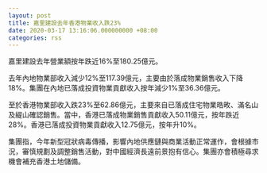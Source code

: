 ```yaml
---
layout: post
title: 嘉里建設去年香港物業收入跌23%
date: 2020-03-17 13:16:06.000000000 +08:00
categories: rss
---
```


嘉里建設去年營業額按年跌近16%至180.25億元。

去年內地物業部收入減少12%至117.39億元，主要由於落成物業銷售收入下降18%。集團在內地已落成投資物業貢獻收入按年減少1%至36.36億元。

至於香港物業部收入跌23%至62.86億元，主要來自已落成住宅物業皓畋、滿名山及緹山確認銷售。當中，香港已落成物業銷售貢獻收入50.11億元，按年跌近28%。香港已落成投資物業貢獻收入12.75億元，按年升10%。

集團指，今年新型冠狀病毒傳播，影響內地供應鏈與商業活動正常運作，會根據市況，審慎規劃及調整銷售活動，對中國經濟長遠前景抱有信心。集團亦會積極尋求機會補充香港土地儲備。
